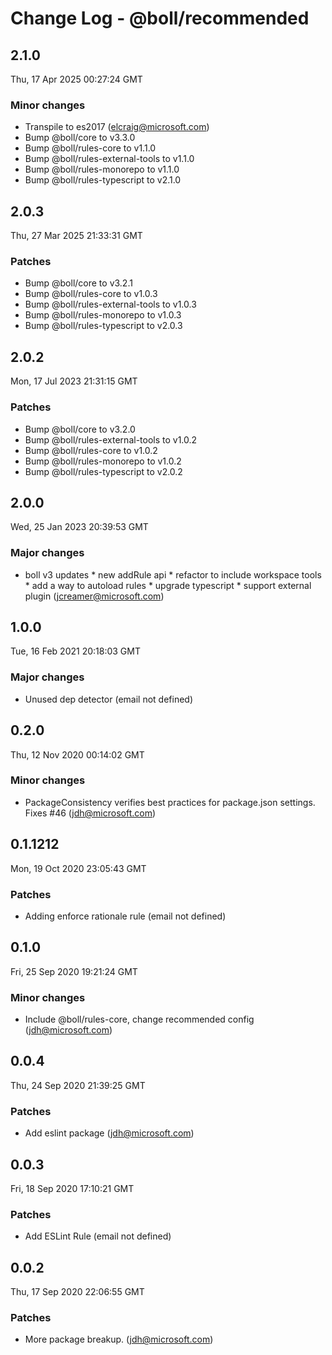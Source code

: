 # Change Log - @boll/recommended

<!-- This log was last generated on Thu, 17 Apr 2025 00:27:24 GMT and should not be manually modified. -->

<!-- Start content -->

## 2.1.0

Thu, 17 Apr 2025 00:27:24 GMT

### Minor changes

- Transpile to es2017 (elcraig@microsoft.com)
- Bump @boll/core to v3.3.0
- Bump @boll/rules-core to v1.1.0
- Bump @boll/rules-external-tools to v1.1.0
- Bump @boll/rules-monorepo to v1.1.0
- Bump @boll/rules-typescript to v2.1.0

## 2.0.3

Thu, 27 Mar 2025 21:33:31 GMT

### Patches

- Bump @boll/core to v3.2.1
- Bump @boll/rules-core to v1.0.3
- Bump @boll/rules-external-tools to v1.0.3
- Bump @boll/rules-monorepo to v1.0.3
- Bump @boll/rules-typescript to v2.0.3

## 2.0.2

Mon, 17 Jul 2023 21:31:15 GMT

### Patches

- Bump @boll/core to v3.2.0
- Bump @boll/rules-external-tools to v1.0.2
- Bump @boll/rules-core to v1.0.2
- Bump @boll/rules-monorepo to v1.0.2
- Bump @boll/rules-typescript to v2.0.2

## 2.0.0

Wed, 25 Jan 2023 20:39:53 GMT

### Major changes

- boll v3 updates * new addRule api * refactor to include workspace tools * add a way to autoload rules * upgrade typescript * support external plugin (jcreamer@microsoft.com)

## 1.0.0

Tue, 16 Feb 2021 20:18:03 GMT

### Major changes

- Unused dep detector (email not defined)

## 0.2.0

Thu, 12 Nov 2020 00:14:02 GMT

### Minor changes

- PackageConsistency verifies best practices for package.json settings. Fixes #46 (jdh@microsoft.com)

## 0.1.1212

Mon, 19 Oct 2020 23:05:43 GMT

### Patches

- Adding enforce rationale rule (email not defined)

## 0.1.0

Fri, 25 Sep 2020 19:21:24 GMT

### Minor changes

- Include @boll/rules-core, change recommended config (jdh@microsoft.com)

## 0.0.4

Thu, 24 Sep 2020 21:39:25 GMT

### Patches

- Add eslint package (jdh@microsoft.com)

## 0.0.3

Fri, 18 Sep 2020 17:10:21 GMT

### Patches

- Add ESLint Rule (email not defined)

## 0.0.2

Thu, 17 Sep 2020 22:06:55 GMT

### Patches

- More package breakup. (jdh@microsoft.com)
